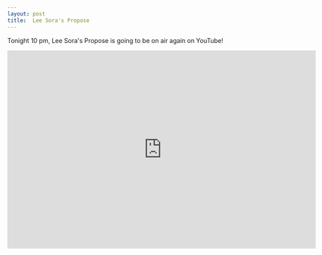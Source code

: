 ```yaml
---
layout:	post
title:	Lee Sora's Propose
---
```


Tonight 10 pm, Lee Sora's Propose is going to be on air again on YouTube!

<iframe width="700" height="450" src="https://www.youtube.com/embed/vezY7l_iHik" frameborder="0" allow="accelerometer; autoplay; encrypted-media; gyroscope; picture-in-picture" allowfullscreen></iframe>
